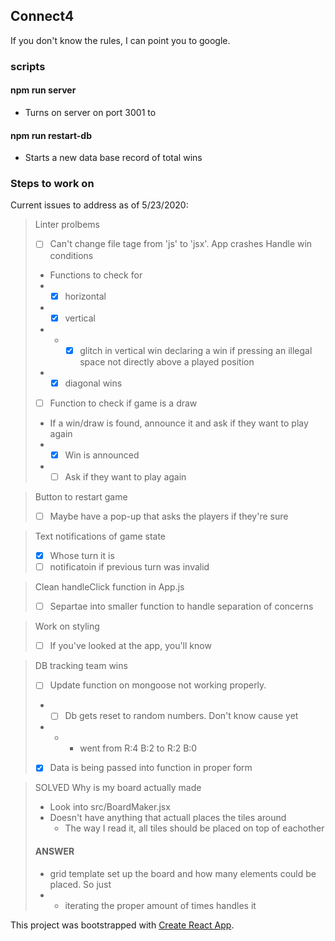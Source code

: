 ## Connect4
If you don't know the rules, I can point you to google.

### scripts
#### npm run server
- Turns on server on port 3001 to
#### npm run restart-db
- Starts a new data base record of total wins

### Steps to work on
Current issues to address as of 5/23/2020:
> Linter prolbems
> - [ ] Can't change file tage from 'js' to 'jsx'. App crashes
> Handle win conditions
> - Functions to check for
> - - [x] horizontal
> - - [x] vertical
> - - - [x] glitch in vertical win declaring a win if pressing an illegal space not directly above a played position
> - - [x] diagonal wins
> - [ ] Function to check if game is a draw
> - If a win/draw is found, announce it and ask if they want to play again
> - - [x] Win is announced
> - - [ ] Ask if they want to play again

> Button to restart game
> - [ ] Maybe have a pop-up that asks the players if they're sure

> Text notifications of game state
> - [x] Whose turn it is
> - [ ] notificatoin if previous turn was invalid

> Clean handleClick function in App.js
> - [ ] Separtae into smaller function to handle separation of concerns

> Work on styling
> - [ ] If you've looked at the app, you'll know

> DB tracking team wins
> - [ ] Update function on mongoose not working properly.
> - - [ ] Db gets reset to random numbers. Don't know cause yet
> - - - went from R:4 B:2 to R:2 B:0
> - [x] Data is being passed into function in proper form

> SOLVED Why is my board actually made
> - Look into src/BoardMaker.jsx
> - Doesn't have anything that actuall places the tiles around
>   - The way I read it, all tiles should be placed on top of eachother
> #### ANSWER
> - grid template set up the board and how many elements could be placed. So just
> - - iterating the proper amount of times handles it


This project was bootstrapped with [Create React App](https://github.com/facebook/create-react-app).
